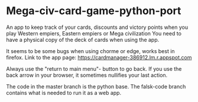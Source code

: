 # Mega-civ-card-game-python-port

An app to keep track of your cards, discounts and victory points when you play Western empiers, Eastern empiers or Mega civilization
You need to have a physical copy of the deck of cards when using the app. 

It seems to be some bugs when using chorme or edge, works best in firefox.
Link to the app page:
https://cardmanager-386912.lm.r.appspot.com

Always use the "return to main menu"- button to go back. If you use the back arrow in your browser, it sometimes nullifies your last action.

The code in the master branch is the python base. 
The falsk-code branch contains what is needed to run it as a web app. 

